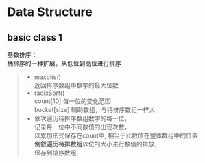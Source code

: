 # Data Structure  
## basic class 1  

基数排序：  
  桶排序的一种扩展，从低位到高位进行排序 
  >- maxbits()   
  > 返回排序数组中数字的最大位数  
  >- radixSort()  
  > count[10] 每一位的变化范围  
  > bucket[size] 辅助数组，与待排序数组一样大  
  >- 依次遍历待排序数组数字的每一位，  
  > 记录每一位中不同数值的出现次数，  
  > 以累加形式保存在count中, 相当于此数值在整体数组中的位置   
  > **倒叙遍历待排数组**以位的大小进行数值的排放，  
  > 保存到排序数组.

